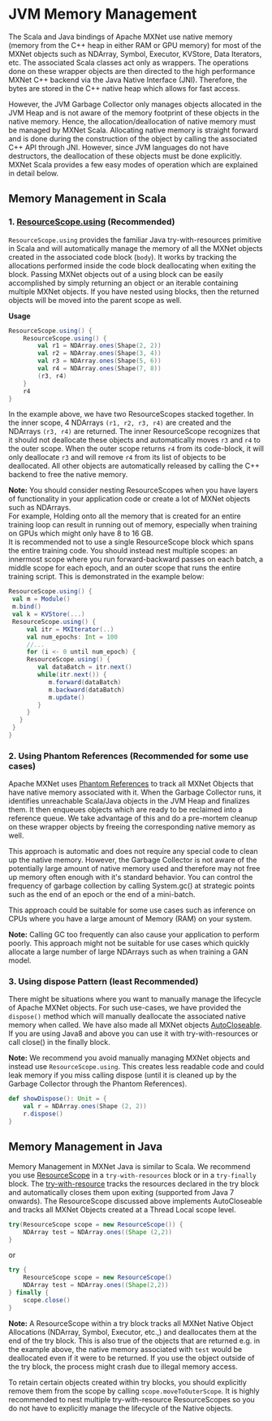 # JVM Memory Management
The Scala and Java bindings of Apache MXNet use native memory (memory from the C++ heap in either RAM or GPU memory) for most of the MXNet objects such as NDArray, Symbol, Executor, KVStore, Data Iterators, etc.
The associated Scala classes act only as wrappers. The operations done on these wrapper objects are then directed to the high performance MXNet C++ backend via the Java Native Interface (JNI). Therefore, the bytes are stored in the C++ native heap which allows for fast access.

However, the JVM Garbage Collector only manages objects allocated in the JVM Heap and is not aware of the memory footprint of these objects in the native memory. Hence, the allocation/deallocation of native memory must be managed by MXNet Scala.
Allocating native memory is straight forward and is done during the construction of the object by calling the associated C++ API through JNI. However, since JVM languages do not have destructors, the deallocation of these objects must be done explicitly.
MXNet Scala provides a few easy modes of operation which are explained in detail below.

## Memory Management in Scala 
### 1.  [ResourceScope.using](https://github.com/apache/incubator-mxnet/blob/master/scala-package/core/src/main/scala/org/apache/mxnet/ResourceScope.scala#L106) (Recommended)
`ResourceScope.using` provides the familiar Java try-with-resources primitive in Scala and will automatically manage the memory of all the MXNet objects created in the associated code block (`body`). It works by tracking the allocations performed inside the code block deallocating when exiting the block. 
Passing MXNet objects out of a using block can be easily accomplished by simply returning an object or an iterable containing multiple MXNet objects. If you have nested using blocks, then the returned objects will be moved into the parent scope as well.

**Usage** 
```scala
ResourceScope.using() {
    ResourceScope.using() {
        val r1 = NDArray.ones(Shape(2, 2))
        val r2 = NDArray.ones(Shape(3, 4))
        val r3 = NDArray.ones(Shape(5, 6))
        val r4 = NDArray.ones(Shape(7, 8))
        (r3, r4)
    }
    r4
}
```
In the example above, we have two ResourceScopes stacked together. In the inner scope, 4 NDArrays `(r1, r2, r3, r4)` are created and the NDArrays 
`(r3, r4)` are returned. The inner ResourceScope recognizes that it should not deallocate these objects and automatically moves `r3` and  `r4` to the outer scope. When the outer scope 
returns `r4` from its code-block, it will only deallocate `r3` and will remove `r4` from its list of objects to be deallocated. All other objects are automatically released by calling the C++ backend to free the native memory.

**Note:**
You should consider nesting ResourceScopes when you have layers of functionality in your application code or create a lot of MXNet objects such as NDArrays.  
For example, Holding onto all the memory that is created for an entire training loop can result in running out of memory, especially when training on GPUs which might only have 8 to 16 GB.  
It is recommended not to use a single ResourceScope block which spans the entire training code. You should instead nest multiple scopes: an innermost scope where you run forward-backward passes on each batch, a middle scope for each epoch, and an outer scope that runs the entire training script. This is demonstrated in the example below:
```scala
ResourceScope.using() {
 val m = Module()
 m.bind()
 val k = KVStore(...)
 ResourceScope.using() {
     val itr = MXIterator(..)
     val num_epochs: Int = 100
     //... 
     for (i <- 0 until num_epoch) {
     ResourceScope.using() {
        val dataBatch = itr.next()
        while(itr.next()) {
           m.forward(dataBatch)
           m.backward(dataBatch)
           m.update()
        }
     }
   }
 }
}

```  
       
### 2.  Using Phantom References (Recommended for some use cases)

Apache MXNet uses [Phantom References](https://docs.oracle.com/javase/8/docs/api/java/lang/ref/PhantomReference.html) to track all MXNet Objects that have native memory associated with it. 
When the Garbage Collector runs, it identifies unreachable Scala/Java objects in the JVM Heap and finalizes them. 
It then enqueues objects which are ready to be reclaimed into a reference queue. We take advantage of this and do a 
pre-mortem cleanup on these wrapper objects by freeing the corresponding native memory as well.
 
This approach is automatic and does not require any special code to clean up the native memory. However, the Garbage Collector is not aware of the potentially large amount of native memory used and therefore may not free up memory often enough with it's standard behavior.
You can control the frequency of garbage collection by calling System.gc() at strategic points such as the end of an epoch or the end of a mini-batch.

This approach could be suitable for some use cases such as inference on CPUs where you have a large amount of Memory (RAM) on your system.

**Note:**
Calling GC too frequently can also cause your application to perform poorly. This approach might not be suitable 
for use cases which quickly allocate a large number of large NDArrays such as when training a GAN model.

### 3. Using dispose Pattern (least Recommended)
 
There might be situations where you want to manually manage the lifecycle of Apache MXNet objects. For such use-cases, we have provided the `dispose()` method which will manually deallocate the associated native memory when called. We have also
made all MXNet objects [AutoCloseable](https://docs.oracle.com/javase/8/docs/api/java/lang/AutoCloseable.html). If you are using Java8 and above you can use it with try-with-resources or call close() in the finally block.

**Note:**
We recommend you avoid manually managing MXNet objects and instead use `ResourceScope.using`. This creates less readable code and could leak memory if you miss calling dispose (until it is cleaned up by the Garbage Collector through the Phantom References).

```scala
def showDispose(): Unit = {
    val r = NDArray.ones(Shape (2, 2))
    r.dispose()
}
```

## Memory Management in Java
Memory Management in MXNet Java is similar to Scala. We recommend you use [ResourceScope](https://github.com/apache/incubator-mxnet/blob/master/scala-package/core/src/main/scala/org/apache/mxnet/ResourceScope.scala#L32) in a `try-with-resources` block or in a `try-finally` block.
The [try-with-resource](https://docs.oracle.com/javase/tutorial/essential/exceptions/tryResourceClose.html) tracks the resources declared in the try block and automatically closes them upon exiting (supported from Java 7 onwards). 
The ResourceScope discussed above implements AutoCloseable and tracks all MXNet Objects created at a Thread Local scope level. 

```java
try(ResourceScope scope = new ResourceScope()) {
    NDArray test = NDArray.ones((Shape (2,2))
}
```
or 
```java
try {
    ResourceScope scope = new ResourceScope()
    NDArray test = NDArray.ones((Shape(2,2))
} finally {
    scope.close()
}
``` 

**Note:**
A ResourceScope within a try block tracks all MXNet Native Object Allocations (NDArray, Symbol, Executor, etc.,) and deallocates them at
the end of the try block. This is also true of the objects that are returned e.g. in the example above, the native memory associated with `test` would be deallocated even if it were to be returned. 
If you use the object outside of the try block, the process might crash due to illegal memory access.

To retain certain objects created within try blocks, you should explicitly remove them from the scope by calling `scope.moveToOuterScope`.
It is highly recommended to nest multiple try-with-resource ResourceScopes so you do not have to explicitly manage the lifecycle of the Native objects.

